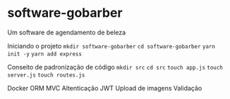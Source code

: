 # software-gobarber
Um software de agendamento de beleza

Iniciando o projeto
`mkdir software-gobarber`
`cd software-gobarber`
`yarn init -y`
`yarn add express`

Conseito de padronização de código
`mkdir src`
`cd src`
`touch app.js`
`touch server.js`
`touch routes.js`

Docker
ORM
MVC
Altenticação JWT
Upload de imagens
Validação
